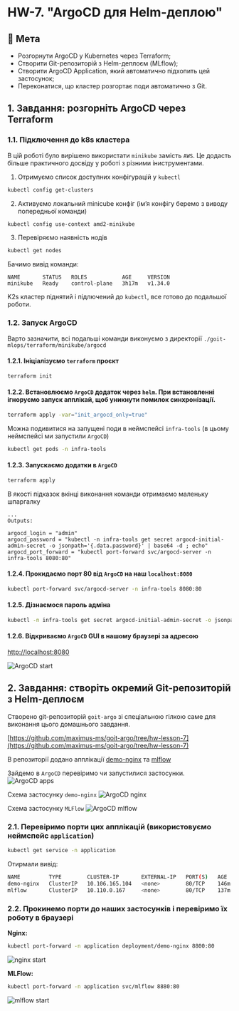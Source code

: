 # HW-7. "ArgoCD для Helm-деплою"

## 🎯 Мета

 - Розгорнути ArgoCD у Kubernetes через Terraform;
 - Створити Git-репозиторій з Helm-деплоєм (MLflow);
 - Створити ArgoCD Application, який автоматично підхопить цей застосунок;
 - Переконатися, що кластер розгортає поди автоматично з Git.

## 1. Завдання: розгорніть ArgoCD через Terraform

### 1.1. Підключення до k8s кластера

В цій роботі було вирішено використати `minikube` замість `AWS`. Це додасть більше практичного досвіду у роботі з різними іниструментами.

1. Отримуємо список доступних конфігурацій у `kubectl`
```bash
kubectl config get-clusters
```
2. Активуємо локальний minicube конфіг (імʼя конфігу беремо з виводу попередньої команди)
```bash
kubectl config use-context amd2-minikube
```
3. Перевіряємо наявність нодів
```bash
kubectl get nodes
```
Бачимо вивід команди:
```
NAME       STATUS   ROLES           AGE     VERSION
minikube   Ready    control-plane   3h17m   v1.34.0
```
K2s кластер піднятий і підлючений до `kubectl`, все готово до подальшої роботи.


### 1.2. Запуск ArgoCD

Варто зазначити, всі подальші команди виконуємо з директорії `./goit-mlops/terraform/minikube/argocd`

#### 1.2.1. Ініціалізуємо `terraform` проєкт
```bash
terraform init
```
#### 1.2.2. Встановлюємо `ArgoCD` додаток через `helm`. При встановленні ігноруємо запуск апплікай, щоб уникнути помилок синхронізації.
```bash
terraform apply -var="init_argocd_only=true"
```
Можна подивитися на запущені поди в неймспейсі `infra-tools` (в цьому неймспейсі ми запустили `ArgoCD`)
```bash
kubectl get pods -n infra-tools
```
#### 1.2.3. Запускаємо додатки в `ArgoCD`
```bash
terraform apply
```
В якості підказок вкінці виконання команди отримаємо маленьку шпаргалку
```
...
Outputs:

argocd_login = "admin"
argocd_password = "kubectl -n infra-tools get secret argocd-initial-admin-secret -o jsonpath='{.data.password}' | base64 -d ; echo"
argocd_port_forward = "kubectl port-forward svc/argocd-server -n infra-tools 8080:80"
```
#### 1.2.4. Прокидаємо порт 80 від `ArgoCD` на наш `localhost:8080`
```bash
kubectl port-forward svc/argocd-server -n infra-tools 8080:80
```
#### 1.2.5. Дізнаємося пароль адміна
```bash
kubectl -n infra-tools get secret argocd-initial-admin-secret -o jsonpath="{.data.password}" | base64 -d ; echo
```
#### 1.2.6. Відкриваємо `ArgoCD` GUI в нашому браузері за адресою

[http://localhost:8080](http://localhost:8080)

![ArgoCD start](./pictures/argo_start.png)

## 2. Завдання: створіть окремий Git-репозиторій з Helm-деплоєм

Створено git-репозиторій `goit-argo` зі спеціальною гілкою саме для виконання цього домашнього завдання.

[https://github.com/maximus-ms/goit-argo/tree/hw-lesson-7](https://github.com/maximus-ms/goit-argo/tree/hw-lesson-7)

В репозиторії додано апплікації [demo-nginx](https://github.com/maximus-ms/goit-argo/blob/hw-lesson-7/namespace/application/demo-nginx.yaml) та [mlflow](https://github.com/maximus-ms/goit-argo/blob/hw-lesson-7/namespace/application/mlflow/mlflow.yaml)


Зайдемо в `ArgoCD` перевіримо чи запустилися застосунки.
![ArgoCD apps](./pictures/argo_apps.png)

Схема застосунку `demo-nginx`
![ArgoCD nginx](./pictures/argo_nginx.png)

Схема застосунку `MLFlow`
![ArgoCD mlflow](./pictures/argo_mlflow.png)

### 2.1. Перевіримо порти цих апплікацій (використовуємо неймспейс `application`)
```bash
kubectl get service -n application
```
Отирмали вивід:
```bash
NAME         TYPE        CLUSTER-IP       EXTERNAL-IP   PORT(S)   AGE
demo-nginx   ClusterIP   10.106.165.104   <none>        80/TCP    146m
mlflow       ClusterIP   10.110.0.167     <none>        80/TCP    137m
```
### 2.2. Прокинемо порти до наших застосунків і перевіримо їх роботу в браузері

**Nginx:**
```bash
kubectl port-forward -n application deployment/demo-nginx 8800:80
```
![nginx start](./pictures/nginx_start.png)

**MLFlow:**
```bash
kubectl port-forward -n application svc/mlflow 8880:80
```
![mlflow start](./pictures/mlflow_start.png)
